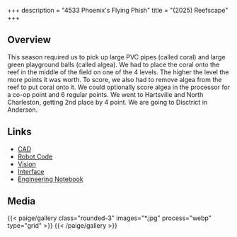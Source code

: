 +++
description = "4533 Phoenix's Flying Phish"
title = "(2025) Reefscape"
+++

## Overview

This season required us to pick up large PVC pipes (called coral) and large green
playground balls (called algea). We had to place the coral onto the reef in the middle
of the field on one of the 4 levels. The higher the level the more points it was worth.
To score, we also had to remove algea from the reef to put coral onto it. We could
optionally score algea in the processor for a co-op point and 6 regular points. We went
to Hartsville and North Charleston, getting 2nd place by 4 point. We are going to Disctrict
in Anderson.

## Links

- [CAD](//cad.onshape.com/documents/621e766fc52120430eedd5dc/w/b52719b653a7a6f5a92e8f72/e/5ca0763b4ce8342a30b19f15)
- [Robot Code](//github.com/4533-phoenix/frc-2025-robot)
- [Vision](//github.com/chalkydri/chalkydri)
- [Interface](//github.com/4533-phoenix/FRC-2025-Interface)
- [Engineering Notebook](//docs.google.com/presentation/d/1S9-BkZvV-qE0_MtkB9sYIFMKiQb-eqAMHzrOuboZwo8/view)

## Media

{{< paige/gallery class="rounded-3" images="*.jpg" process="webp" type="grid"  >}}
{{< /paige/gallery >}}
